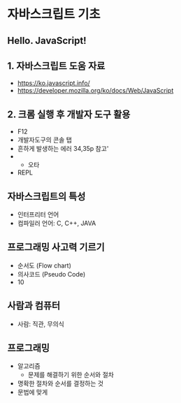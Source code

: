 # 자바스크립트 기초
## Hello. JavaScript!

## 1. 자바스크립트 도움 자료
-  https://ko.javascript.info/
-  https://developer.mozilla.org/ko/docs/Web/JavaScript

## 2. 크롬 실행 후 개발자 도구 활용
- F12
- 개발자도구의 콘솔 탭
- 흔하게 발생하는 에러 34,35p 참고' 
- - 오타
- REPL

## 자바스크립트의 특성
- 인터프리터 언어
- 컴파일러 언어: C, C++, JAVA

## 프로그래밍 사고력 기르기
- 순서도 (Flow chart)
- 의사코드 (Pseudo Code)
- 10

## 사람과 컴퓨터
- 사람: 직관, 무의식

## 프로그래밍
- 알고리즘
  - 문제를 해결하기 위한 순서와 절차
- 명확한 절차와 순서를 결정하는 것
- 문법에 맞게